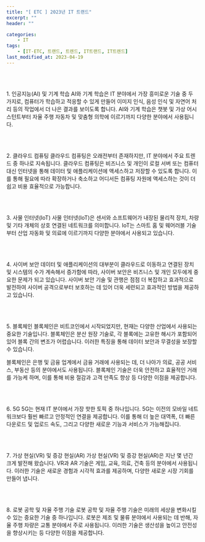```yaml
---
title: "[ ETC ] 2023년 IT 트랜드"
excerpt: ""
header: ""

categories:
    - IT
tags:
    - [IT-ETC, 트랜드, 트렌드, IT트랜드, IT트렌드]
last_modified_at: 2023-04-19
---
```

<br><br>


1․ 인공지능(AI) 및 기계 학습
AI와 기계 학습은 IT 분야에서 가장 흥미로운 기술 중 두 가지로, 컴퓨터가 학습하고 적응할 수 있게 만들어
이미지 인식, 음성 인식 및 자연어 처리 등의 작업에서 더 나은 결과를 보이도록 합니다. AI와 기계 학습은 챗봇
및 가상 어시스턴트부터 자율 주행 자동차 및 맞춤형 의학에 이르기까지 다양한 분야에서 사용됩니다.

<br><br>

2․ 클라우드 컴퓨팅
클라우드 컴퓨팅은 오래전부터 존재하지만, IT 분야에서 주요 트렌드 중 하나로 지속됩니다. 클라우드 컴퓨팅은
비즈니스 및 개인이 로컬 서버 또는 컴퓨터 대신 인터넷을 통해 데이터 및 애플리케이션에 액세스하고 저장할 수
있도록 합니다. 이를 통해 필요에 따라 확장하거나 축소하고 어디서든 컴퓨팅 자원에 액세스하는 것이 더 쉽고 비용
효율적으로 가능합니다.

<br><br>

3․ 사물 인터넷(IoT)
사물 인터넷(IoT)은 센서와 소프트웨어가 내장된 물리적 장치, 차량 및 기타 개체의 상호 연결된 네트워크를
의미합니다. IoT는 스마트 홈 및 웨어러블 기술부터 산업 자동화 및 의료에 이르기까지 다양한 분야에서 사용되고
있습니다.

<br><br>

4․ 사이버 보안
데이터 및 애플리케이션의 대부분이 클라우드로 이동하고 연결된 장치 및 시스템의 수가 계속해서 증가함에 따라,
사이버 보안은 비즈니스 및 개인 모두에게 중요한 문제가 되고 있습니다. 사이버 보안 기술 및 관행은 점점 더
복잡하고 효과적으로 발전하여 사이버 공격으로부터 보호하는 데 있어 더욱 세련되고 효과적인 방법을 제공하고
있습니다.

<br><br>

5․ 블록체인
블록체인은 비트코인에서 시작되었지만, 현재는 다양한 산업에서 사용되는 중요한 기술입니다. 블록체인은 분산 원장
기술로, 각 블록에는 고유한 해시가 포함되어 있어 블록 간의 변조가 어렵습니다. 이러한 특징을 통해 데이터 보안과
무결성을 보장할 수 있습니다.

블록체인은 은행 및 금융 업계에서 금융 거래에 사용되는 데, 더 나아가 의료, 공공 서비스, 부동산 등의
분야에서도 사용됩니다. 블록체인 기술은 더욱 안전하고 효율적인 거래를 가능케 하며, 이를 통해 비용 절감과 고객
만족도 향상 등 다양한 이점을 제공합니다.

<br><br>

6․ 5G
5G는 현재 IT 분야에서 가장 핫한 토픽 중 하나입니다. 5G는 이전의 모바일 네트워크보다 훨씬 빠르고 안정적인
연결을 제공합니다. 이를 통해 더 높은 대역폭, 더 빠른 다운로드 및 업로드 속도, 그리고 다양한 새로운 기능과
서비스가 가능해집니다.

<br><br>

7․ 가상 현실(VR) 및 증강 현실(AR)
가상 현실(VR) 및 증강 현실(AR)은 지난 몇 년간 크게 발전해 왔습니다. VR과 AR 기술은 게임, 교육, 의료,
건축 등의 분야에서 사용됩니다. 이러한 기술은 새로운 경험과 시각적 효과를 제공하며, 다양한 새로운 시장 기회를
만들어 냅니다.

<br><br>

8․ 로봇 공학 및 자율 주행 기술
로봇 공학 및 자율 주행 기술은 미래의 세상을 변화시킬 수 있는 중요한 기술 중 하나입니다. 로봇은 제조 및 물류
분야에서 사용되는 데 반해, 자율 주행 차량은 교통 분야에서 주로 사용됩니다. 이러한 기술은 생산성을 높이고
안전성을 향상시키는 등 다양한 이점을 제공합니다.

<br>


<br><br>
